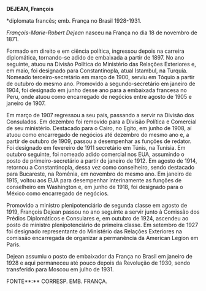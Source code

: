 **DEJEAN, François**

\*diplomata francês; emb. França no Brasil 1928-1931.

*François-Marie-Robert Dejean* nasceu na França no dia 18 de novembro de
1871.

Formado em direito e em ciência política, ingressou depois na carreira
diplomática, tornando-se adido de embaixada a partir de 1897. No ano
seguinte, atuou na Divisão Política do Ministério das Relações
Exteriores e, em maio, foi designado para Constantinopla, atual
Istambul, na Turquia. Nomeado terceiro-secretário em março de 1900,
serviu em Tóquio a partir de outubro do mesmo ano. Promovido a
segundo-secretário em janeiro de 1904, foi designado em junho desse ano
para a embaixada francesa no Peru, onde atuou como encarregado de
negócios entre agosto de 1905 e janeiro de 1907.

Em março de 1907 regressou a seu país, passando a servir na Divisão dos
Consulados. Em dezembro foi removido para a Divisão Política e Comercial
de seu ministério. Destacado para o Cairo, no Egito, em junho de 1908,
aí atuou como encarregado de negócios até dezembro do mesmo ano e, a
partir de outubro de 1909, passou a desempenhar as funções de redator.
Foi designado em fevereiro de 1911 secretário em Túnis, na Tunísia. Em
outubro seguinte, foi nomeado adido comercial nos EUA, assumindo o posto
de primeiro-secretário a partir de janeiro de 1912. Em agosto de 1914,
retornou a Constantinopla, dessa vez como conselheiro, sendo destacado
para Bucareste, na Romênia, em novembro do mesmo ano. Em janeiro de
1915, voltou aos EUA para desempenhar interinamente as funções de
conselheiro em Washington e, em junho de 1918, foi designado para o
México como encarregado de negócios.

Promovido a ministro plenipotenciário de segunda classe em agosto de
1919, François Dejean passou no ano seguinte a servir junto à Comissão
dos Prédios Diplomáticos e Consulares e, em outubro de 1924, ascendeu ao
posto de ministro plenipotenciário de primeira classe. Em setembro de
1927 foi designado representante do Ministério das Relações Exteriores
na comissão encarregada de organizar a permanência da American Legion em
Paris.

Dejean assumiu o posto de embaixador da França no Brasil em janeiro de
1928 e aqui permaneceu até pouco depois da Revolução de 1930, sendo
transferido para Moscou em julho de 1931.

FONTE**:** CORRESP. EMB. FRANÇA.

 
